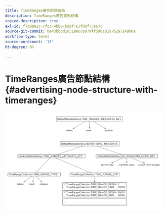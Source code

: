 ```yaml
---
title: TimeRanges廣告節點結構
description: TimeRanges廣告節點結構
copied-description: true
exl-id: f7d8992c-cfcc-4bb0-babf-63fd8f73a67c
source-git-commit: be43bbbd1051886c8979ff590a3197b2a7249b6a
workflow-type: tm+mt
source-wordcount: '15'
ht-degree: 0%

---
```


# TimeRanges廣告節點結構{#advertising-node-structure-with-timeranges}

<!--<a id="fig_CD71214FBF8945729FC34CD2F0047EF8"></a>-->

![](assets/psdk_ad-node-structure_web.png)
